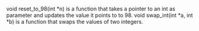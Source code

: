 void reset_to_98(int *n) is a function that takes a pointer to an int as parameter and updates the value it points to to 98.
void swap_int(int *a, int *b) is a function that swaps the values of two integers.
